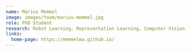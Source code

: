 ```yaml
---
name: Marius Memmel
image: images/team/marius-memmel.jpg
role: PhD Student
research: Robot Learning, Representation Learning, Computer Vision
links:
  home-page: https://memmelma.github.io/
---
```


